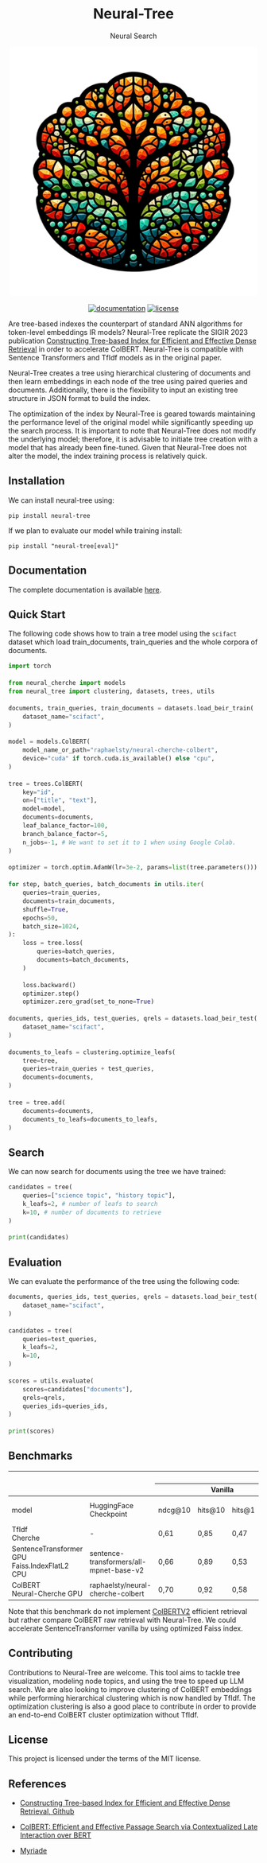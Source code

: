 
<div align="center">
  <h1>Neural-Tree</h1>
  <p>Neural Search</p>
</div>

<p align="center"><img width=500 src="docs/img/neural_tree.png"/></p>

<div align="center">
  <!-- Documentation -->
  <a href="https://raphaelsty.github.io/neural-tree/"><img src="https://img.shields.io/website?label=Documentation&style=flat-square&url=https%3A%2F%2Fraphaelsty.github.io/neural-tree/%2F" alt="documentation"></a>
  <!-- License -->
  <a href="https://opensource.org/licenses/MIT"><img src="https://img.shields.io/badge/License-MIT-blue.svg?style=flat-square" alt="license"></a>
</div>

<p></p>

Are tree-based indexes the counterpart of standard ANN algorithms for token-level embeddings IR models? Neural-Tree replicate the SIGIR 2023 publication [Constructing Tree-based Index for Efficient and Effective Dense Retrieval](https://dl.acm.org/doi/10.1145/3539618.3591651) in order to accelerate ColBERT. Neural-Tree is compatible with Sentence Transformers and TfIdf models as in the original paper. 

Neural-Tree creates a tree using hierarchical clustering of documents and then learn embeddings in each node of the tree using paired queries and documents. Additionally, there is the flexibility to input an existing tree structure in JSON format to build the index.

The optimization of the index by Neural-Tree is geared towards maintaining the performance level of the original model while significantly speeding up the search process. It is important to note that Neural-Tree does not modify the underlying model; therefore, it is advisable to initiate tree creation with a model that has already been fine-tuned. Given that Neural-Tree does not alter the model, the index training process is relatively quick.

## Installation

We can install neural-tree using:

```
pip install neural-tree
```

If we plan to evaluate our model while training install:

```
pip install "neural-tree[eval]"
```

## Documentation

The complete documentation is available [here](https://raphaelsty.github.io/neural-tree/).


## Quick Start

The following code shows how to train a tree model using the `scifact` dataset which load
train_documents, train_queries and the whole corpora of documents.

```python
import torch

from neural_cherche import models
from neural_tree import clustering, datasets, trees, utils

documents, train_queries, train_documents = datasets.load_beir_train(
    dataset_name="scifact",
)

model = models.ColBERT(
    model_name_or_path="raphaelsty/neural-cherche-colbert",
    device="cuda" if torch.cuda.is_available() else "cpu",
)

tree = trees.ColBERT(
    key="id",
    on=["title", "text"],
    model=model,
    documents=documents, 
    leaf_balance_factor=100,
    branch_balance_factor=5,
    n_jobs=-1, # We want to set it to 1 when using Google Colab.
)

optimizer = torch.optim.AdamW(lr=3e-2, params=list(tree.parameters()))

for step, batch_queries, batch_documents in utils.iter(
    queries=train_queries,
    documents=train_documents,
    shuffle=True,
    epochs=50,
    batch_size=1024,
):
    loss = tree.loss(
        queries=batch_queries,
        documents=batch_documents,
    )

    loss.backward()
    optimizer.step()
    optimizer.zero_grad(set_to_none=True)

documents, queries_ids, test_queries, qrels = datasets.load_beir_test(
    dataset_name="scifact",
)

documents_to_leafs = clustering.optimize_leafs(
    tree=tree,
    queries=train_queries + test_queries,
    documents=documents,
)

tree = tree.add(
    documents=documents,
    documents_to_leafs=documents_to_leafs,
)
```

## Search

We can now search for documents using the tree we have trained:

```python
candidates = tree(
    queries=["science topic", "history topic"],
    k_leafs=2, # number of leafs to search
    k=10, # number of documents to retrieve
)

print(candidates)
```

## Evaluation

We can evaluate the performance of the tree using the following code:

```python
documents, queries_ids, test_queries, qrels = datasets.load_beir_test(
    dataset_name="scifact",
)

candidates = tree(
    queries=test_queries,
    k_leafs=2,
    k=10,
)

scores = utils.evaluate(
    scores=candidates["documents"],
    qrels=qrels,
    queries_ids=queries_ids,
)

print(scores)
```

## Benchmarks 

<table>
<thead>
  <tr>
    <th colspan="2" rowspan="2"></th>
    <th colspan="9">Scifact Dataset</th>
  </tr>
  <tr>
    <th colspan="4">Vanilla</th>
    <th colspan="5">Neural-Tree </th>
  </tr>
</thead>
<tbody>
  <tr>
    <td>model</td>
    <td>HuggingFace Checkpoint</td>
    <td>ndcg@10</td>
    <td>hits@10</td>
    <td>hits@1</td>
    <td>queries / second</td>
    <td>ndcg@10</td>
    <td>hits@10</td>
    <td>hits@1</td>
    <td>queries / second</td>
    <td>Acceleration</td>
  </tr>
  <tr>
    <td>TfIdf<br>Cherche</td>
    <td>-</td>
    <td>0,61</td>
    <td>0,85</td>
    <td>0,47</td>
    <td>760</td>
    <td>0,56</td>
    <td>0,82</td>
    <td>0,42</td>
    <td>1080</td>
    <td>+42.11%</td>
  </tr>
  <tr>
    <td>SentenceTransformer GPU<br>Faiss.IndexFlatL2 CPU</td>
    <td>sentence-transformers/all-mpnet-base-v2</td>
    <td>0,66</td>
    <td>0,89</td>
    <td>0,53</td>
    <td>475</td>
    <td>0,66</td>
    <td>0,88</td>
    <td>0,53</td>
    <td>518</td>
    <td>+9.05%</td>
  </tr>
  <tr>
    <td>ColBERT<br>Neural-Cherche GPU</td>
    <td>raphaelsty/neural-cherche-colbert</td>
    <td>0,70</td>
    <td>0,92</td>
    <td>0,58</td>
    <td>3</td>
    <td>0,70</td>
    <td>0,91</td>
    <td>0,59</td>
    <td>256</td>
    <td>x85</td>
  </tr>
</tbody>
</table>

Note that this benchmark do not implement [ColBERTV2](https://arxiv.org/abs/2112.01488) efficient retrieval but rather compare ColBERT raw retrieval with Neural-Tree. We could accelerate SentenceTransformer vanilla by using optimized Faiss index.

## Contributing

Contributions to Neural-Tree are welcome. This tool aims to tackle tree visualization,
modeling node topics, and using the tree to speed up LLM search. We are also looking to improve clustering of ColBERT embeddings while performing hierarchical clustering which is now handled by TfIdf. The optimization clustering is also a good place to contribute in order to provide an end-to-end ColBERT cluster optimization without TfIdf.

## License

This project is licensed under the terms of the MIT license.

## References

- [Constructing Tree-based Index for Efficient and Effective Dense Retrieval, Github](https://github.com/cshaitao/jtr)

- [ColBERT: Efficient and Effective Passage Search via Contextualized Late Interaction over BERT](https://arxiv.org/abs/2004.12832)

- [Myriade](https://github.com/MaxHalford/myriade)

 